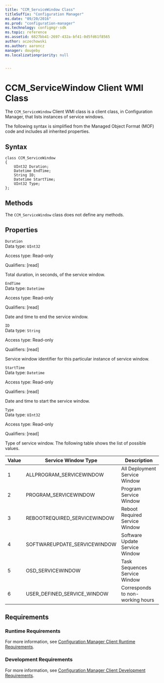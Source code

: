 ```yaml
---
title: "CCM_ServiceWindow Class"
titleSuffix: "Configuration Manager"
ms.date: "09/20/2016"
ms.prod: "configuration-manager"
ms.technology: configmgr-sdk
ms.topic: reference
ms.assetid: 6827bb41-2697-432a-bf41-0d5fd61f8565
author: aczechowski
ms.author: aaroncz
manager: dougeby
ms.localizationpriority: null


---
```

# CCM_ServiceWindow Client WMI Class
The `CCM_ServiceWindow` Client WMI class is a client class, in Configuration Manager, that lists instances of service windows.  

 The following syntax is simplified from the Managed Object Format (MOF) code and includes all inherited properties.  

## Syntax  

```  
class CCM_ServiceWindow  
{  
    UInt32 Duration;  
    Datetime EndTime;  
    String ID;   
    Datetime StartTime;  
    UInt32 Type;   
};  
```  

## Methods  
 The `CCM_ServiceWindow` class does not define any methods.  

## Properties  
 `Duration`  
 Data type: `UInt32`  

 Access type: Read-only  

 Qualifiers: [read]  

 Total duration, in seconds, of the service window.  

 `EndTime`  
 Data type: `Datetime`  

 Access type: Read-only  

 Qualifiers: [read]  

 Date and time to end the service window.  

 `ID`  
 Data type: `String`  

 Access type: Read-only  

 Qualifiers: [read]  

 Service window identifier for this particular instance of service window.  

 `StartTime`  
 Data type: `Datetime`  

 Access type: Read-only  

 Qualifiers: [read]  

 Date and time to start the service window.  

 `Type`  
 Data type: `UInt32`  

 Access type: Read-only  

 Qualifiers: [read]  

 Type of service window. The following table shows the list of possible values.  

|Value|Service Window Type|Description|  
|-----------|-------------------------|-----------------|  
|1|ALLPROGRAM_SERVICEWINDOW|All Deployment Service Window|  
|2|PROGRAM_SERVICEWINDOW|Program Service Window|  
|3|REBOOTREQUIRED_SERVICEWINDOW|Reboot Required Service Window|  
|4|SOFTWAREUPDATE_SERVICEWINDOW|Software Update Service Window|  
|5|OSD_SERVICEWINDOW|Task Sequences Service Window|  
|6|USER_DEFINED_SERVICE_WINDOW|Corresponds to non-working hours|  

## Requirements  

### Runtime Requirements  
 For more information, see [Configuration Manager Client Runtime Requirements](../../../../../develop/core/reqs/client-runtime-requirements.md).  

### Development Requirements  
 For more information, see [Configuration Manager Client Development Requirements](../../../../../develop/core/reqs/client-development-requirements.md).  
